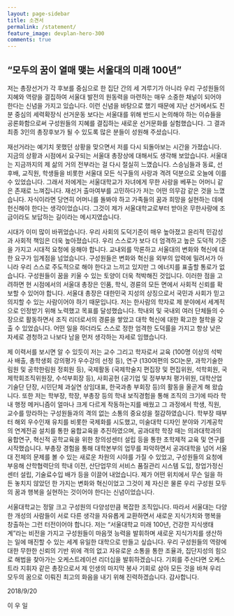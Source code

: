 ```yaml
---
layout: page-sidebar
title: 소견서
permalink: /statement/
feature_image: devplan-hero-300
comments: true
---
```


## “모두의 꿈이 열매 맺는 서울대의 미래 100년”  

저는 총장선거가 각 후보를 중심으로 한 집단 간의 세 겨루기가 아니라 우리 구성원들의 지혜와 역량을 결집하여 서울대 발전의 원동력을 마련하는 매우 소중한 채널이 되어야 한다는 신념을 가지고 있습니다. 이런 신념을 바탕으로 했기 때문에 지난 선거에서도 친분 중심의 세력확장식 선거운동 보다는 서울대를 위해 반드시 논의해야 하는 이슈들을 공론화함으로써 구성원들의 지혜를 결집하는 새로운 선거문화를 실험했습니다. 그 결과 최종 3인의 총장후보가 될 수 있도록 많은 분들이 성원해 주셨습니다.

재선거라는 예기치 못했던 상황을 맞으면서 저를 다시 되돌아보는 시간을 가졌습니다. 지금의 상황과 시점에서 요구되는 서울대 총장상에 대해서도 생각해 보았습니다. 서울대는 지금까지의 제 삶의 거의 전부라는 걸 다시 절실히 느꼈습니다. 스승님들과 동료, 선후배, 교직원, 학생들을 비롯한 서울대 모든 식구들의 사랑과 격려 덕분으로 오늘에 이를 수 있었습니다. 그래서 저에게는 서울대학교가 자녀에게 무한 사랑을 베푸는 어머니 같은 존재로 느껴집니다. 재선거 출마여부를 고민하다가 저는 어떤 의무감 같은 것을 느꼈습니다. 자식이라면 당연히 어머니를 돌봐야 하고 가족들의 꿈과 희망을 실현하는 데에 헌신해야 한다는 생각이었습니다. 그것이 제가 서울대학교로부터 받아온 무한사랑에 조금이라도 보답하는 길이라는 메시지였습니다.  

시대가 이미 많이 바뀌었습니다. 우리 사회의 도덕기준이 매우 높아졌고 윤리적 민감성과 사회적 책임은 더욱 높아졌습니다. 우리 스스로가 보다 더 엄격하고 높은 도덕적 기준을 가지고 시대적 요청에 응해야 합니다. 교내외를 막론하고 서울대의 변화와 혁신에 대한 요구가 임계점을 넘었습니다. 구성원들은 변화와 혁신을 외부의 압력에 밀려서가 아니라 우리 스스로 주도적으로 해야 한다고 느끼고 있지만 그 에너지를 표출할 통로가 없습니다. 구성원들이 꿈을 키울 수 있는 토양이 더욱 척박해진 것입니다. 이러한 점을 고려하면 현 시점에서의 서울대 총장은 인품, 학식, 경륜의 모든 면에서 사회적 신뢰를 확보할 수 있어야 합니다. 서울대 총장은 대한민국 지성의 상징으로서 국민과 사회가 믿고 의지할 수 있는 사람이어야 하기 때문입니다. 저는 한사람의 학자로 제 분야에서 세계적으로 인정받기 위해 노력했고 목표를 달성했습니다. 학내외 및 국내외 여러 단체들의 수장으로 활동하면서 조직 리더로서의 경륜을 쌓았고 대학 혁신에 대한 확고한 철학을 갖출 수 있었습니다. 어떤 일을 하더라도 스스로 정한 엄격한 도덕률을 가지고 항상 낮은 자세로 경청하고 나보다 남을 먼저 생각하는 자세로 임했습니다.

제 이력서를 보시면 알 수 있듯이 저는 교수 그리고 학자로서 교육 (100명 이상의 석박사 배출, 총학생회 강의평가 우수강의 선정 등), 연구 (130여편의 SCI논문, 과학기술한림원 및 공학한림원 정회원 등), 국제활동 (국제학술지 편집장 및 편집위원, 석학회원, 국제학회조직위원장, 수석부회장 등), 사회공헌 (공기업 및 정부부처 평가위원, 대학산업기술단 단장, 시민단체 과실연 상임대표, 한국과총 부회장 등)의 활동을 올곧게 해 왔습니다. 또한 저는 학부장, 학장, 부총장 등의 학내 보직경험을 통해 조직의 크기에 따라 학내 행정 메커니즘이 얼마나 크게 다르게 작동하는지를 배웠고 그 과정에서 학생, 직원, 교수를 망라하는 구성원들과의 격의 없는 소통의 중요성을 절감하였습니다. 학부장 때부터 해외 우수인재 유치를 비롯한 국제화를 시도했고, 미술대학 디자인 분야와 기계공학의 연계전공 설치를 통한 융합교육을 추진하였으며, 공과대학 학장 때는 의과대학과의 융합연구, 혁신적 공학교육을 위한 창의성센터 설립 등을 통한 초학제적 교육 및 연구를 시작했습니다. 부총장 경험을 통해 대학본부의 업무를 파악하면서 공과대학을 넘어 서울대 전체의 문제를 볼 수 있는 새로운 차원의 시야를 가질 수 있었고, 구성원들의 요청에 부응해 산학협력단의 학내 이전, 산단업무의 서비스 품질관리 시스템 도입, 창업가정신센터 설립, 기술료수입 배가 등을 이끌어 내었습니다. 제가 어떤 위치에서 무슨 일을 하든 놓치지 않았던 한 가지는 변화와 혁신이었고 그것이 제 자신은 물론 우리 구성원 모두의 꿈과 행복을 실현하는 것이어야 한다는 신념이었습니다.

서울대학교는 정말 크고 구성원의 다양성만큼 복잡한 조직입니다. 따라서 서울대는 다양한 개성의 사람들이 서로 다른 생각을 자유롭게 교환하면서 새로운 지식가치와 행복을 창출하는 그런 터전이어야 합니다. 저는 “서울대학교 미래 100년, 건강한 지식생태계”라는 비전을 가지고 구성원들이 마음껏 능력을 발휘하며 새로운 지식가치를 생산하는 일에 매진할 수 있는 세계 유일한 대학으로 만들고 싶습니다. 우리 구성원들의 역량에 대한 무한한 신뢰의 기반 위에 격의 없고 자유로운 소통을 통한 조율과, 집단지성의 힘으로 해법을 찾아가는 오케스트레이션 리더십을 발휘하겠습니다. 기회를 주신다면 오케스트라 지휘자 같은 총장으로서 제 인생의 마지막 봉사 기회로 삼아 모든 것을 바쳐 우리 모두의 꿈으로 이뤄진 최고의 화음을 내기 위해 진력하겠습니다. 감사합니다.

2018/9/20

이  우  일  
